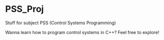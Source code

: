 # PSS_Proj
Stuff for subject PSS (Control Systems Programming)

Wanna learn how to program control systems in C++? Feel free to explore!
